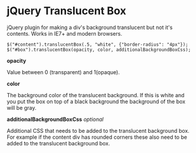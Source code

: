 jQuery Translucent Box
======================

jQuery plugin for making a div's background translucent but not it's contents. Works in IE7+ and modern browsers.

    $("#content").translucentBox(.5, "white", {"border-radius": "4px"});
    $("#box").translucentBox(opacity, color, additionalBackgroundBoxCss);

**opacity** 

Value between 0 (transparent) and 1(opaque).

**color**

The background color of the translucent background. If this is white and you put the box on top of a black background the background of the box will be gray.

**additionalBackgroundBoxCss** *optional*

Additional CSS that needs to be added to the translucent background box. For example if the content div has rounded corners these also need to be added to the translucent background box.
    


